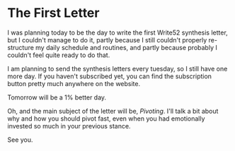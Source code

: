 # The First Letter

I was planning today to be the day to write the first Write52 synthesis letter, but I couldn't manage to do it, partly because I still couldn't properly re-structure my daily schedule and routines, and partly because probably I couldn't feel quite ready to do that.

I am planning to send the synthesis letters every tuesday, so I still have one more day. If you haven't subscribed yet, you can find the subscription button pretty much anywhere on the website.

Tomorrow will be a 1% better day.

Oh, and the main subject of the letter will be, *Pivoting*. I'll talk a bit about why and how you should pivot fast, even when you had emotionally invested so much in your previous stance.

See you.